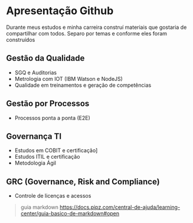 # **Apresentação Github**

Durante meus estudos e minha carreira construí materiais que gostaria de compartilhar com todos. Separo por temas e conforme eles foram construídos


## **Gestão da Qualidade**
* SGQ e Auditorias
* Metrologia com IOT (IBM Watson e NodeJS)
* Qualidade em treinamentos e geração de competências

## **Gestão por Processos**
* Processos ponta a ponta (E2E)

## **Governança TI**
* Estudos em COBIT e certificação]
* Estudos ITIL e certificação
* Metodologia Ágil

## **GRC (Governance, Risk and Compliance)**
* Controle de licenças e acessos

>guia markdown
>https://docs.pipz.com/central-de-ajuda/learning-center/guia-basico-de-markdown#open
